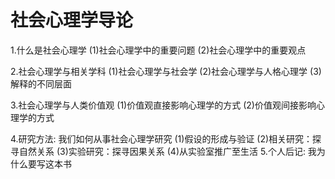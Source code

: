 # 社会心理学导论
1.什么是社会心理学
  (1)社会心理学中的重要问题
  (2)社会心理学中的重要观点

2.社会心理学与相关学科
  (1)社会心理学与社会学
  (2)社会心理学与人格心理学
  (3)解释的不同层面
  
3.社会心理学与人类价值观
  (1)价值观直接影响心理学的方式
  (2)价值观间接影响心理学的方式

4.研究方法: 我们如何从事社会心理学研究
  (1)假设的形成与验证
  (2)相关研究：探寻自然关系
  (3)实验研究：探寻因果关系
  (4)从实验室推广至生活
5.个人后记: 我为什么要写这本书